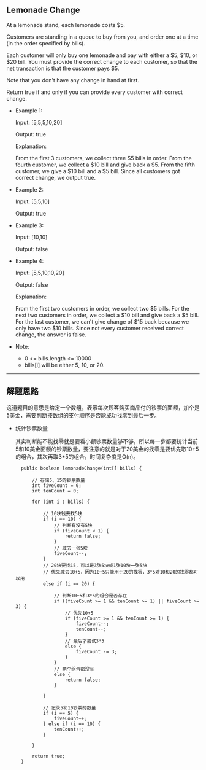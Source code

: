 ## Lemonade Change

At a lemonade stand, each lemonade costs $5. 

Customers are standing in a queue to buy from you, and order one at a time (in the order specified by bills).

Each customer will only buy one lemonade and pay with either a $5, $10, or $20 bill.  You must provide the correct change to each customer, so that the net transaction is that the customer pays $5.

Note that you don't have any change in hand at first.

Return true if and only if you can provide every customer with correct change.

 

- Example 1:

  Input: [5,5,5,10,20]

  Output: true

  Explanation: 

  From the first 3 customers, we collect three $5 bills in order.
  From the fourth customer, we collect a $10 bill and give back a $5.
  From the fifth customer, we give a $10 bill and a $5 bill.
  Since all customers got correct change, we output true.

- Example 2:

  Input: [5,5,10]

  Output: true

- Example 3:

  Input: [10,10]

  Output: false

- Example 4:

  Input: [5,5,10,10,20]

  Output: false

  Explanation: 

  From the first two customers in order, we collect two $5 bills.
  For the next two customers in order, we collect a $10 bill and give back a $5 bill.
  For the last customer, we can't give change of $15 back because we only have two $10 bills.
  Since not every customer received correct change, the answer is false.
 

- Note:

  - 0 <= bills.length <= 10000
  - bills[i] will be either 5, 10, or 20.

---

## 解题思路

这道题目的意思是给定一个数组，表示每次顾客购买商品付的钞票的面额，加个是5美金，需要判断按数组的支付顺序是否能成功找零到最后一步。


- 统计钞票数量

  其实判断能不能找零就是要看小额钞票数量够不够，所以每一步都要统计当前5和10美金面额的钞票数量，要注意的就是对于20美金的找零是要优先取10+5的组合，其次再取3*5的组合，时间复杂度是O(n)。

  ```
	public boolean lemonadeChange(int[] bills) {

		// 存储5、15的钞票数量
		int fiveCount = 0;
		int tenCount = 0;

		for (int i : bills) {

			// 10块钱要找5块
			if (i == 10) {
				// 判断有没有5块
				if (fiveCount < 1) {
					return false;
				}
				// 减去一张5块
				fiveCount--;
			} 
			// 20块要找15，可以是3张5块或1张10块一张5块
			// 优先减去10+5，因为10+5只能用于20的找零，3*5对10和20的找零都可以用
			else if (i == 20) {

				// 判断10+5和3*5的组合是否存在
				if ((fiveCount >= 1 && tenCount >= 1) || fiveCount >= 3) {
					// 优先10+5
					if (fiveCount >= 1 && tenCount >= 1) {
						fiveCount--;
						tenCount--;
					} 
					// 最后才尝试3*5
					else {
						fiveCount -= 3;
					}
				} 
				// 两个组合都没有
				else {
					return false;
				}

			}

			// 记录5和10钞票的数量
			if (i == 5) {
				fiveCount++;
			} else if (i == 10) {
				tenCount++;
			}

		}

		return true;
	}
  ```